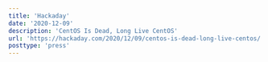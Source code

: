 ```yaml
---
title: 'Hackaday'
date: '2020-12-09'
description: 'CentOS Is Dead, Long Live CentOS'
url: 'https://hackaday.com/2020/12/09/centos-is-dead-long-live-centos/'
posttype: 'press'
---
```

